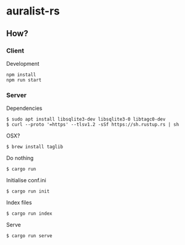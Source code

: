 # auralist-rs

## How?

### Client

Development
```
npm install
npm run start
```

### Server

Dependencies
```
$ sudo apt install libsqlite3-dev libsqlite3-0 libtagc0-dev
$ curl --proto '=https' --tlsv1.2 -sSf https://sh.rustup.rs | sh
```
OSX?
```
$ brew install taglib
```
Do nothing
```
$ cargo run
```
Initialise conf.ini
```
$ cargo run init
```
Index files
```
$ cargo run index
```
Serve
```
$ cargo run serve
```